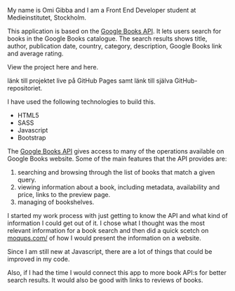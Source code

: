 My name is Omi Gibba and I am a Front End Developer student at Medieinstitutet, Stockholm.

This application is based on the [Google Books API](https://developers.google.com/books/docs/overview). It lets users search for books in the Google Books catalogue. The search results shows title, author, publication date, country, category, description, Google Books link and average rating.

View the project here and here.

länk till projektet live på GitHub Pages samt länk till själva GitHub-repositoriet.

I have used the following technologies to build this.
* HTML5
* SASS
* Javascript
* Bootstrap

The [Google Books API](https://developers.google.com/books/docs/overview) gives access to many of the operations available on Google Books website. Some of the main features that the API provides are:
1. searching and browsing through the list of books that match a given query.
2. viewing information about a book, including metadata, availability and price, links to the preview page.
3. managing of bookshelves.

I started my work process with just getting to know the API and what kind of information I could get out of it. I chose what I thought was the most relevant information for a book search and then did a quick scetch on [moqups.com/](https://moqups.com/) of how I would present the information on a website.

Since I am still new at Javascript, there are a lot of things that could be improved in my code.

Also, if I had the time I would connect this app to more book API:s for better search results. It would also be good with links to reviews of books.